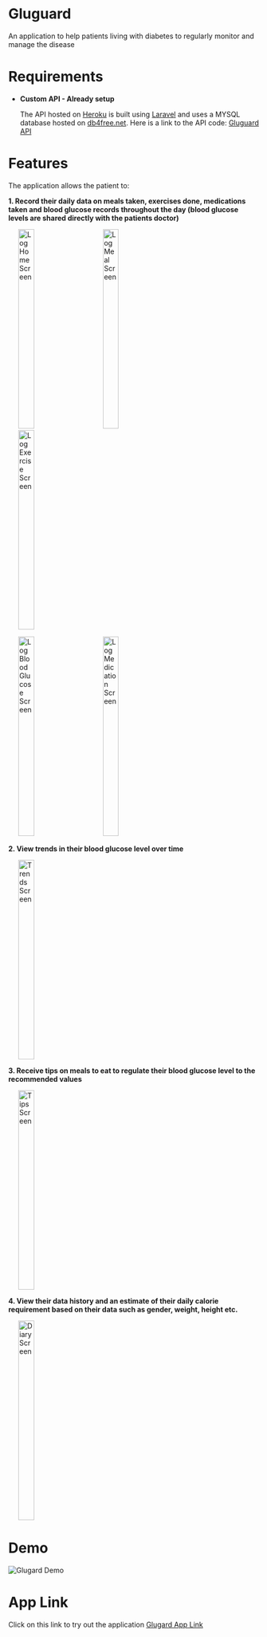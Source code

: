 # Gluguard
An application to help patients living with diabetes to regularly monitor and manage the disease

# Requirements
* **Custom API - Already setup**

     The API hosted on [Heroku](https://www.heroku.com/) is built using [Laravel](https://laravel.com/) and uses a MYSQL database hosted on [db4free.net](https://db4free.net/). Here is a link to the API code: [Gluguard API](https://github.com/Anniekobia/GlugardAPI)


# Features
The application allows the patient to:

**1. Record their daily data on meals taken, exercises done, medications taken and blood glucose records throughout the day (blood glucose levels are shared directly with the patients doctor)**

<p>
   <img hspace="20" width="25%" height="400" src="https://user-images.githubusercontent.com/22634271/71975050-1d4cb800-3224-11ea-94ea-53ef928c6cdd.jpg" alt="Log Home Screen" title="Log Home"/>   <img hspace="20" width="25%" height="400" src="https://user-images.githubusercontent.com/22634271/71975052-1de54e80-3224-11ea-8f61-558f40d13c5c.jpg" alt="Log Meal Screen" title="Log Meal"/>   <img hspace="20" width="25%" height="400" src="https://user-images.githubusercontent.com/22634271/71975049-1d4cb800-3224-11ea-9f06-b010326da454.jpg" alt="Log Exercise Screen" title="Log Exercise"/>
</p>
     
<p>
  <img hspace="20" width="25%" height="400" src="https://user-images.githubusercontent.com/22634271/71975043-1cb42180-3224-11ea-80bd-3865990f7ccd.jpg" alt="Log Blood Glucose Screen" title="Log Blood Glucose"</img>   <img hspace="20" width="25%" height="400" src="https://user-images.githubusercontent.com/22634271/71975054-1de54e80-3224-11ea-8255-087ddb1a2aaf.jpg" alt="Log Medication Screen" title="Log Medication"</img>
</p>

**2. View trends in their blood glucose level over time**

<p>
   <img hspace="20" width="25%" height="400" src="https://user-images.githubusercontent.com/22634271/71979758-8a197f80-322f-11ea-92d6-f64f8a2a12cf.jpg" alt="Trends Screen" title="Trends"/>  
</p>

**3. Receive tips on meals to eat to regulate their blood glucose level to the recommended values**

<p>
   <img hspace="20" width="25%" height="400" src="https://user-images.githubusercontent.com/22634271/71979756-8a197f80-322f-11ea-9afc-e2699255feec.jpg" alt="Tips Screen" title="Tips"/>   
</p>

**4. View their data history and an estimate of their daily calorie requirement based on their data such as gender, weight, height etc.**

<p>
   <img hspace="20" width="25%" height="400" src="https://user-images.githubusercontent.com/22634271/71979754-8980e900-322f-11ea-946d-fef5fc703d64.jpg" alt="Diary Screen" title="Diary"/>   
</p>

# Demo
![Glugard Demo](https://user-images.githubusercontent.com/22634271/71988168-732f5900-3240-11ea-8255-744b54766368.gif)
# App Link
Click on this link to try out the application [Glugard App Link](https://appetize.io/app/f0rwejq7bkrg1jb0wr3d7g9dvg?device=nexus5&scale=100&orientation=portrait&osVersion=8.1)
